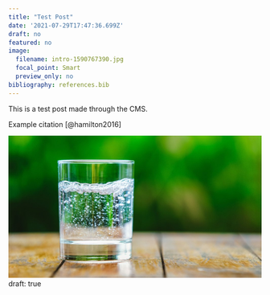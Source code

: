 ```yaml
---
title: "Test Post"
date: '2021-07-29T17:47:36.699Z'
draft: no
featured: no
image:
  filename: intro-1590767390.jpg
  focal_point: Smart
  preview_only: no
bibliography: references.bib
---
```


This is a test post made through the CMS.

Example citation [@hamilton2016]

![](intro-1590767390.jpg)
draft: true
